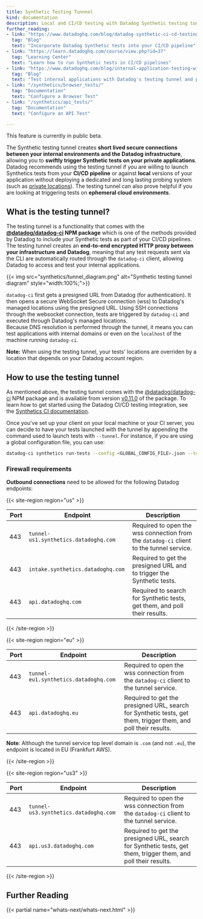 ```yaml
---
title: Synthetic Testing Tunnnel
kind: documentation
description: Local and CI/CD testing with Datadog Synthetic testing tunnel.
further_reading:
- link: "https://www.datadoghq.com/blog/datadog-synthetic-ci-cd-testing/"
  tag: "Blog"
  text: "Incorporate Datadog Synthetic tests into your CI/CD pipeline"
- link: "https://learn.datadoghq.com/course/view.php?id=37"
  tag: "Learning Center"
  text: "Learn how to run Synthetic tests in CI/CD pipelines"
- link: "https://www.datadoghq.com/blog/internal-application-testing-with-datadog/"
  tag: "Blog"
  text: "Test internal applications with Datadog's testing tunnel and private locations"
- link: "/synthetics/browser_tests/"
  tag: "Documentation"
  text: "Configure a Browser Test"
- link: "/synthetics/api_tests/"
  tag: "Documentation"
  text: "Configure an API Test"

---
```


<div class="alert alert-warning">
This feature is currently in public beta.
</div>

The Synthetic testing tunnel creates **short lived secure connections between your internal environments and the Datadog infrastructure**, allowing you to **swiftly trigger Synthetic tests on your private applications**.  
Datadog recommends using the testing tunnel if you are willing to launch Synthetics tests from your **CI/CD pipeline** or against **local** versions of your application without deploying a dedicated and long lasting probing system (such as [private locations][1]). The testing tunnel can also prove helpful if you are looking at triggering tests on **ephemeral cloud environments**.

## What is the testing tunnel?

The testing tunnel is a functionality that comes with the **[@datadog/datadog-ci][2] NPM package** which is one of the methods provided by Datadog to include your Synthetic tests as part of your CI/CD pipelines. The testing tunnel creates an **end-to-end encrypted HTTP proxy between your infrastructure and Datadog**, meaning that any test requests sent via the CLI are automatically routed through the `datadog-ci` client, allowing Datadog to access and test your internal applications. 

{{< img src="synthetics/tunnel_diagram.png" alt="Synthetic testing tunnel diagram"  style="width:100%;">}}

`datadog-ci` first gets a presigned URL from Datadog (for authentication). It then opens a secure WebSocket Secure connection (wss) to Datadog's managed locations using the presigned URL. Using SSH connections through the websocket connection, tests are triggered by `datadog-ci` and executed through Datadog's managed locations.  
Because DNS resolution is performed through the tunnel, it means you can test applications with internal domains or even on the `localhost` of the machine running `datadog-ci`.

**Note:** When using the testing tunnel, your tests' locations are overriden by a location that depends on your Datadog account region.

## How to use the testing tunnel

As mentioned above, the testing tunnel comes with the [@datadog/datadog-ci][2] NPM package and is available from version [v0.11.0][3] of the package. To learn how to get started using the Datadog CI/CD testing integration, see the [Synthetics CI documentation][4].

Once you've set up your client on your local machine or your CI server, you can decide to have your tests launched with the tunnel by appending the command used to launch tests with `--tunnel`. For instance, if you are using a global configuration file, you can use:

```sh
datadog-ci synthetics run-tests --config <GLOBAL_CONFIG_FILE>.json --tunnel
```

### Firewall requirements

**Outbound connections** need to be allowed for the following Datadog endpoints:

{{< site-region region="us" >}}

| Port | Endpoint                                                                                             | Description                                                                                                                             |
| ---- | ---------------------------------------------------------------------------------------------------- | --------------------------------------------------------------------------------------------------------------------------------------- |
| 443  | `tunnel-us1.synthetics.datadoghq.com`   | Required to open the wss connection from the `datadog-ci` client to the tunnel service. |
| 443  | `intake.synthetics.datadoghq.com` | Required to get the presigned URL and to trigger the Synthetic tests. |
| 443  | `api.datadoghq.com` | Required to search for Synthetic tests, get them, and poll their results. |

{{< /site-region >}}

{{< site-region region="eu" >}}

| Port | Endpoint                                                                                             | Description                                                                                                                             |
| ---- | ---------------------------------------------------------------------------------------------------- | --------------------------------------------------------------------------------------------------------------------------------------- |
| 443  | `tunnel-eu1.synthetics.datadoghq.com`   | Required to open the wss connection from the `datadog-ci` client to the tunnel service. |
| 443  | `api.datadoghq.eu` | Required to get the presigned URL, search for Synthetic tests, get them, trigger them, and poll their results. |

**Note**: Although the tunnel service top level domain is `.com` (and not `.eu`), the endpoint is located in EU (Frankfurt AWS).

{{< /site-region >}}

{{< site-region region="us3" >}}

| Port | Endpoint                                                                                             | Description                                                                                                                             |
| ---- | ---------------------------------------------------------------------------------------------------- | --------------------------------------------------------------------------------------------------------------------------------------- |
| 443  | `tunnel-us3.synthetics.datadoghq.com`   | Required to open the wss connection from the `datadog-ci` client to the tunnel service. |
| 443  | `api.us3.datadoghq.com` | Required to get the presigned URL, search for Synthetic tests, get them, trigger them, and poll their results. |

{{< /site-region >}}

## Further Reading

{{< partial name="whats-next/whats-next.html" >}}

[1]: /synthetics/private_locations
[2]: https://www.npmjs.com/package/@datadog/datadog-ci
[3]: https://github.com/DataDog/datadog-ci/releases/tag/v0.11.0
[4]: /synthetics/ci/#cli-usage
